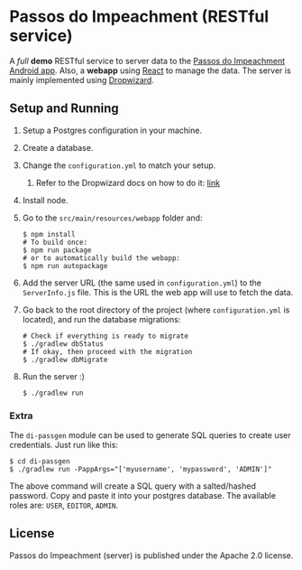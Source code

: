 # Passos do Impeachment (RESTful service)

A *full* **demo** RESTful service to server data to the [Passos do Impeachment Android app](https://github.com/AranHase/PassosDoImpeachment-app). Also, a **webapp** using [React](https://facebook.github.io/react/) to manage the data. The server is mainly implemented using [Dropwizard](http://www.dropwizard.io/0.9.2/docs/).

## Setup and Running

1. Setup a Postgres configuration in your machine.
2. Create a database.
3. Change the `configuration.yml` to match your setup.
    1. Refer to the Dropwizard docs on how to do it: [link](http://www.dropwizard.io/0.9.2/docs/manual/configuration.html)
4. Install node.
5. Go to the `src/main/resources/webapp` folder and:

    ```
    $ npm install
    # To build once:
    $ npm run package
    # or to automatically build the webapp:
    $ npm run autopackage
    ```
    
6. Add the server URL (the same used in `configuration.yml`) to the `ServerInfo.js` file. This is the URL the web app will use to fetch the data.

7. Go back to the root directory of the project (where `configuration.yml` is located), and run the database migrations:

    ```
    # Check if everything is ready to migrate
    $ ./gradlew dbStatus
    # If okay, then proceed with the migration
    $ ./gradlew dbMigrate
    ```

8. Run the server :)

    ```
    $ ./gradlew run
    ```

### Extra

The `di-passgen` module can be used to generate SQL queries to create user credentials. Just run like this:


    $ cd di-passgen
    $ ./gradlew run -PappArgs="['myusername', 'mypassword', 'ADMIN']"
    
The above command will create a SQL query with a salted/hashed password. Copy and paste it into your postgres database. The available roles are: `USER`, `EDITOR`, `ADMIN`.

## License

Passos do Impeachment (server) is published under the Apache 2.0 license.
